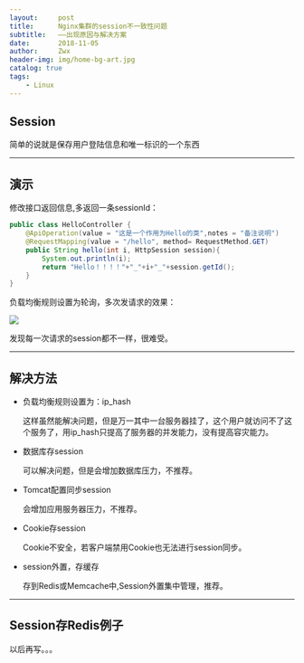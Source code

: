 ```yaml
---
layout:     post
title:      Nginx集群的session不一致性问题
subtitle:   ——出现原因与解决方案
date:       2018-11-05
author:     Zwx
header-img: img/home-bg-art.jpg
catalog: true
tags:
    - Linux
---
```


## Session
   简单的说就是保存用户登陆信息和唯一标识的一个东西
   
---
## 演示
修改接口返回信息,多返回一条sessionId：
```java
public class HelloController {
    @ApiOperation(value = "这是一个作用为Hello的类",notes = "备注说明")
    @RequestMapping(value = "/hello", method= RequestMethod.GET)
    public String hello(int i, HttpSession session){
        System.out.println(i);
        return "Hello！！！！"+"_"+i+"_"+session.getId();
    }
}
```
负载均衡规则设置为轮询，多次发请求的效果：

![](http://pic.zwxzzz.top/session.png)

发现每一次请求的session都不一样，很难受。

--- 
## 解决方法

- 负载均衡规则设置为：ip_hash
    
    这样虽然能解决问题，但是万一其中一台服务器挂了，这个用户就访问不了这个服务了，用ip_hash只提高了服务器的并发能力，没有提高容灾能力。
    
- 数据库存session

    可以解决问题，但是会增加数据库压力，不推荐。

- Tomcat配置同步session

    会增加应用服务器压力，不推荐。
    
- Cookie存session
    
    Cookie不安全，若客户端禁用Cookie也无法进行session同步。    
    
- session外置，存缓存

    存到Redis或Memcache中,Session外置集中管理，推荐。
    
---
## Session存Redis例子

   以后再写。。。